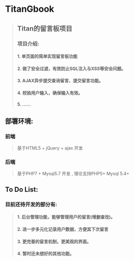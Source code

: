 # TitanGbook
>## Titan的留言板项目<br>
> ### 项目介绍:
> #### 1. 单页面的简单实现留言板功能
> #### 2. 做了安全过滤，有效防止SQL注入与XSS等安全问题。
> #### 3. AJAX异步提交查询留言、提交留言功能。
> #### 4. 校验用户输入，确保输入有效。
> #### 5. ......

## 部署环境:
### 前端
> 基于HTML5 + jQuery + ajax 开发

### 后端
> 基于PHP7 + Mysql5.7 开发 , 理论支持PHP5+ Mysql 5.4+


## To Do List:
### 目前还待开发的部分有:
> #### 1. 后台管理功能，能够管理用户的留言(增删查改)。
> #### 2. 进一步多元化记录用户数据，方便其下次留言
> #### 3. 更完善的留言机制，更美观的界面。
> #### 4. 暂时还未想好的其他功能。